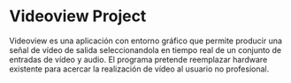 ﻿Videoview Project
=================

Videoview es una aplicación con entorno gráfico que permite producir una señal de vídeo de salida seleccionandola en tiempo real de un conjunto de entradas de vídeo y audio. El programa pretende reemplazar hardware existente para acercar la realización de vídeo al usuario no profesional.